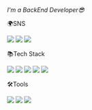 *I'm a BackEnd Developer😎*    

  

🌍SNS

<a href="https://velog.io/@dyjeong"><img src="https://img.shields.io/badge/velog-20C997?style=flat-square&logo=Velog&logoColor=white"/></a> <a href="https://github.com/dyjeong576"><img src="https://img.shields.io/badge/github-181717?style=flat-square&logo=Github&logoColor=white"/></a> <a href="mailto:dyjeong576@gmail.com"><img src="https://img.shields.io/badge/Gmail-EA4335?style=flat-square&logo=Gmail&logoColor=white"/></a>

📚Tech Stack

<img src="https://img.shields.io/badge/C++-0599C?style=flat-square&logo=C&logoColor=white"/> <img src="https://img.shields.io/badge/JavaScript-F7DF1E?style=flat-square&logo=JavaScript&logoColor=white"/> <img src="https://img.shields.io/badge/Node.js-339933?style=flat-square&logo=Node.js&logoColor=white"/> <img src="https://img.shields.io/badge/MySQL-4479A1?style=flat-square&logo=MySQL&logoColor=white"/> <img src="https://img.shields.io/badge/AmazonAWS-232F3E?style=flat-square&logo=AmazonAWS&logoColor=white"/>

🛠️Tools

<img src="https://img.shields.io/badge/Slack-4A154B?style=flat-square&logo=Slack&logoColor=white"/> <img src="https://img.shields.io/badge/Swagger-85EA2D?style=flat-square&logo=Swagger&logoColor=white"/> <img src="https://img.shields.io/badge/Postman-FF6C37?style=flat-square&logo=Postman&logoColor=white"/>

